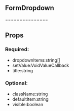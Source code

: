 
## FormDropdown
===============
## Props


### Required:
 - dropdownItems:string[]
 - setValue:VoidValueCallback<string>
 - title:string

### Optional:
 - className:string
 - defaultItem:string
 - visible:boolean